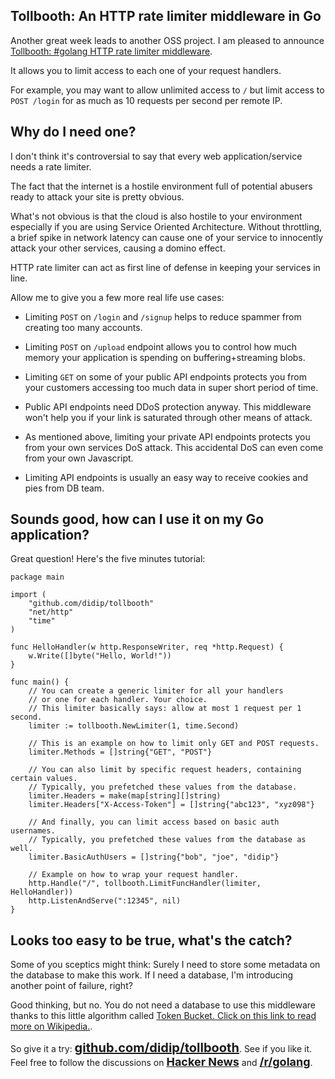 ## Tollbooth: An HTTP rate limiter middleware in Go

Another great week leads to another OSS project. I am pleased to announce [Tollbooth: #golang HTTP rate limiter middleware](https://github.com/didip/tollbooth).

It allows you to limit access to each one of your request handlers.

For example, you may want to allow unlimited access to `/` but limit access to `POST /login` for as much as 10 requests per second per remote IP.


## Why do I need one?

I don't think it's controversial to say that every web application/service needs a rate limiter.

The fact that the internet is a hostile environment full of potential abusers ready to attack your site is pretty obvious.

What's not obvious is that the cloud is also hostile to your environment especially if you are using Service Oriented Architecture. Without throttling, a brief spike in network latency can cause one of your service to innocently attack your other services, causing a domino effect.

HTTP rate limiter can act as first line of defense in keeping your services in line.

Allow me to give you a few more real life use cases:

* Limiting `POST` on `/login` and `/signup` helps to reduce spammer from creating too many accounts.

* Limiting `POST` on `/upload` endpoint allows you to control how much memory your application is spending on buffering+streaming blobs.

* Limiting `GET` on some of your public API endpoints protects you from your customers accessing too much data in super short period of time.

* Public API endpoints need DDoS protection anyway. This middleware won't help you if your link is saturated through other means of attack.

* As mentioned above, limiting your private API endpoints protects you from your own services DoS attack. This accidental DoS can even come from your own Javascript.

* Limiting API endpoints is usually an easy way to receive cookies and pies from DB team.


## Sounds good, how can I use it on my Go application?

Great question! Here's the five minutes tutorial:

<pre class="code"><code class="language-go">package main

import (
    "github.com/didip/tollbooth"
    "net/http"
    "time"
)

func HelloHandler(w http.ResponseWriter, req *http.Request) {
    w.Write([]byte("Hello, World!"))
}

func main() {
    // You can create a generic limiter for all your handlers
    // or one for each handler. Your choice.
    // This limiter basically says: allow at most 1 request per 1 second.
    limiter := tollbooth.NewLimiter(1, time.Second)

    // This is an example on how to limit only GET and POST requests.
    limiter.Methods = []string{"GET", "POST"}

    // You can also limit by specific request headers, containing certain values.
    // Typically, you prefetched these values from the database.
    limiter.Headers = make(map[string][]string)
    limiter.Headers["X-Access-Token"] = []string{"abc123", "xyz098"}

    // And finally, you can limit access based on basic auth usernames.
    // Typically, you prefetched these values from the database as well.
    limiter.BasicAuthUsers = []string{"bob", "joe", "didip"}

    // Example on how to wrap your request handler.
    http.Handle("/", tollbooth.LimitFuncHandler(limiter, HelloHandler))
    http.ListenAndServe(":12345", nil)
}
</code></pre>


## Looks too easy to be true, what's the catch?

Some of you sceptics might think: Surely I need to store some metadata on the database to make this work. If I need a database, I'm introducing another point of failure, right?

Good thinking, but no. You do not need a database to use this middleware thanks to this little algorithm called [Token Bucket. Click on this link to read more on Wikipedia.](http://en.wikipedia.org/wiki/Token_bucket).

So give it a try: <a target="_blank" href="//github.com/didip/tollbooth" style="font-size: 20px; font-weight: bold">github.com/didip/tollbooth</a>. See if you like it. Feel free to follow the discussions on <a target="_blank" href="//news.ycombinator.com/item?id=9588178" style="font-size: 18px; font-weight: bold">Hacker News</a> and <a target="_blank" href="//www.reddit.com/r/golang/comments/36uicf/tollbooth_an_http_rate_limiter_middleware_in_go/" style="font-size: 18px; font-weight: bold">/r/golang</a>.
